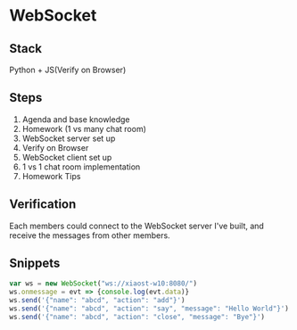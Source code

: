 # WebSocket

## Stack
Python + JS(Verify on Browser)

## Steps
1. Agenda and base knowledge
2. Homework (1 vs many chat room)
3. WebSocket server set up
4. Verify on Browser
5. WebSocket client set up
6. 1 vs 1 chat room implementation
7. Homework Tips

## Verification
Each members could connect to the WebSocket server I've built, and receive the messages from other members.


## Snippets
```javascript
var ws = new WebSocket("ws://xiaost-w10:8080/")
ws.onmessage = evt => {console.log(evt.data)}
ws.send('{"name": "abcd", "action": "add"}')
ws.send('{"name": "abcd", "action": "say", "message": "Hello World"}')
ws.send('{"name": "abcd", "action": "close", "message": "Bye"}')
```
